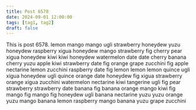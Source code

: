 ```yaml
---
title: Post 6578
date: 2024-09-01 12:00:00
tags: [tag1, tag2]
draft: false
---
```

This is post 6578.
lemon
mango
mango
ugli
strawberry
honeydew
yuzu
honeydew
raspberry
xigua
honeydew
mango
strawberry
fig
cherry
pear
xigua
honeydew
kiwi
kiwi
honeydew
watermelon
date
date
cherry
banana
cherry
yuzu
apple
kiwi
strawberry
date
fig
orange
grape
zucchini
fig
apple
nectarine
lemon
zucchini
raspberry
date
fig
lemon
lemon
lemon
quince
ugli
xigua
honeydew
ugli
quince
orange
date
honeydew
fig
xigua
strawberry
orange
xigua
zucchini
watermelon
nectarine
kiwi
tangerine
ugli
fig
pear
strawberry
strawberry
date
banana
fig
banana
orange
mango
kiwi
fig
mango
fig
mango
fig
honeydew
ugli
banana
nectarine
yuzu
yuzu
orange
yuzu
mango
banana
lemon
raspberry
mango
banana
yuzu
grape
zucchini
